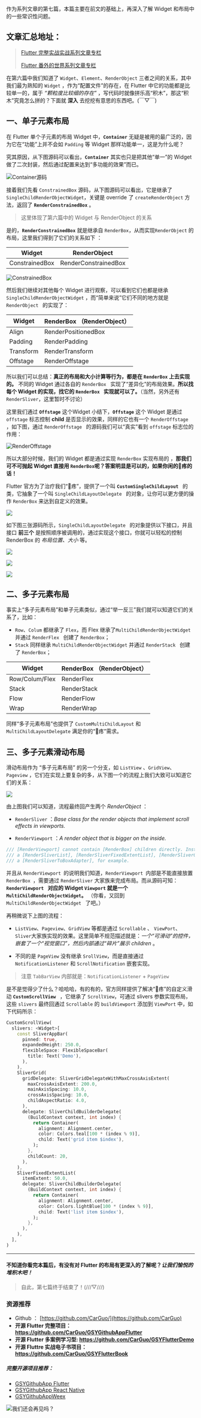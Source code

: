 作为系列文章的第七篇，本篇主要在前文的基础上，再深入了解 Widget 和布局中的一些常识性问题。

## 文章汇总地址：

> [Flutter 完整实战实战系列文章专栏](https://juejin.im/collection/5db25bcff265da06a19a304e)
>
> [Flutter 番外的世界系列文章专栏](https://juejin.im/collection/5db25d706fb9a069f422c374)


在第六篇中我们知道了 `Widget`、`Element`、`RenderObject` 三者之间的关系，其中我们最为熟知的 `Widget` ，作为“配置文件”的存在，在 Flutter 中它的功能都是比较单一的，属于 *“颗粒度比较细的存在”*  ，写代码时就像拼乐高“积木”，那这“积木”究竟怎么拼的？下面就 **深入** 去挖挖有意思的东西吧。(￣▽￣)

## 一、单子元素布局


在 Flutter 单个子元素的布局 Widget 中，**`Container`** 无疑是被用的最广泛的，因为它在“功能”上并不会如 `Padding` 等 Widget 那样功能单一，这是为什么呢？

究其原因，从下图源码可以看出，**`Container`** 其实也只是把其他“单一”的 Widget 做了二次封装，然后通过配置来达到“多功能的效果”而已。

![Container源码](http://img.cdn.guoshuyu.cn/20190604_Flutter-7/image1)

接着我们先看 `ConstrainedBox` 源码，从下图源码可以看出，它是继承了 `SingleChildRenderObjectWidget`，关键是 override 了 `createRenderObject` 方法，返回了 **`RenderConstrainedBox`** 。

>  这里体现了第六篇中的 Widget 与 RenderObject 的关系

是的，**`RenderConstrainedBox`**  就是继承自 `RenderBox`，从而实现`RenderObject` 的布局，这里我们得到了它们的关系如下 ：

| Widget        | RenderObject                                    |
| --------- |  --------- |
| ConstrainedBox | RenderConstrainedBox |

![ConstrainedBox](http://img.cdn.guoshuyu.cn/20190604_Flutter-7/image2)


然后我们继续对其他每个 Widget 进行观察，可以看到它们也都是继承`SingleChildRenderObjectWidget` ，而“简单来说”它们不同的地方就是 `RenderObject ` 的实现了：

| Widget        | RenderBox  （RenderObject）                                  |
| --------- | ---------------------------------------- |
| Align | RenderPositionedBox |
| Padding | RenderPadding |
| Transform | RenderTransform |
|Offstage|RenderOffstage|

所以我们可以总结：**真正的布局和大小计算等行为，都是在 `RenderBox` 上去实现的。** 不同的 Widget 通过各自的 `RenderBox ` 实现了“差异化”的布局效果。**所以找每个 Widget 的实现，找它的 `RenderBox ` 实现就可以了。**（当然，另外还有 `RenderSliver`，这里暂时不讨论）

这里我们通过 **`Offstage`** 这个Widget 小结下，**`Offstage`** 这个 Widget 是通过 `offstage` 标志控制 **child** 是否显示的效果，同样的它也有一个 `RenderOffstage ` ，如下图，通过 `RenderOffstage ` 的源码我们可以“真实”看到  `offstage` 标志位的作用：

![RenderOffstage](http://img.cdn.guoshuyu.cn/20190604_Flutter-7/image3)

所以大部分时候，我们的 Widget 都是通过实现 `RenderBox` 实现布局的 ，**那我们可不可抛起 Widget 直接用 `RenderBox`呢？答案明显是可以的，如果你闲的🥚疼的话！**

Flutter 官方为了治疗我们“🥚疼”，提供了一个叫 **`CustomSingleChildLayout `** 的类，它抽象了一个叫 `SingleChildLayoutDelegate ` 的对象，让你可以更方便的操作  `RenderBox`  来达到自定义的效果。

![](http://img.cdn.guoshuyu.cn/20190604_Flutter-7/image4)

如下图三张源码所示，`SingleChildLayoutDelegate ` 的对象提供以下接口，并且接口 **前三个** 是按照顺序被调用的，通过实现这个接口，你就可以轻松的控制RenderBox 的 *布局位置、大小* 等。

![](http://img.cdn.guoshuyu.cn/20190604_Flutter-7/image5)

![](http://img.cdn.guoshuyu.cn/20190604_Flutter-7/image6)

![](http://img.cdn.guoshuyu.cn/20190604_Flutter-7/image7)


## 二、多子元素布局

事实上“多子元素布局”和单子元素类似，通过“举一反三”我们就可以知道它们的关系了，比如：

- `Row`、`Colum` 都继承了 `Flex`，而 Flex 继承了`MultiChildRenderObjectWidget` 并通过 `RenderFlex ` 创建了 `RenderBox`；
- `Stack` 同样继承 `MultiChildRenderObjectWidget`  并通过 `RenderStack ` 创建了 `RenderBox`；

| Widget        | RenderBox  （RenderObject）                                  |
| --------- | ---------------------------------------- |
| Row/Colum/Flex | RenderFlex |
| Stack | RenderStack |
| Flow | RenderFlow |
| Wrap|RenderWrap|

同样“多子元素布局”也提供了 `CustomMultiChildLayout` 和 `MultiChildLayoutDelegate` 满足你的“🥚疼”需求。


## 三、多子元素滑动布局


滑动布局作为 “多子元素布局” 的另一个分支，如 `ListView` 、`GridView`、`Pageview` ，它们在实现上要复杂的多，从下图一个的流程上我们大致可以知道它们的关系：


![](http://img.cdn.guoshuyu.cn/20190604_Flutter-7/image8)

由上图我们可以知道，流程最终回产生两个 *RenderObject* ：

-  `RenderSliver` ：*Base class for the render objects that implement scroll effects in viewports.*

-  `RenderViewport` ：*A render object that is bigger on the inside.*

```dart
/// [RenderViewport] cannot contain [RenderBox] children directly. Instead, use
/// a [RenderSliverList], [RenderSliverFixedExtentList], [RenderSliverGrid], or
/// a [RenderSliverToBoxAdapter], for example.
```

并且从 `RenderViewport `的说明我们知道，`RenderViewport `内部是不能直接放置 `RenderBox `，需要通过 `RenderSliver` 大家族来完成布局。而从源码可知：**`RenderViewport ` 对应的 Widget `Viewport` 就是一个 `MultiChildRenderObjectWidget`。** （你看，又回到 `MultiChildRenderObjectWidget ` 了吧。）


再稍微说下上图的流程：

- `ListView`、`Pageview`、`GridView` 等都是通过 `Scrollable`  、 `ViewPort`、`Sliver`大家族实现的效果。这里简单不规范描述就是：*一个“可滑动”的控件，嵌套了一个“视觉窗口”，然后内部通过“碎片”展示 children* 。

- 不同的是 `PageView` 没有继承 `SrollView`，而是直接通过 `NotificationListener` 和 `ScrollNotification` 嵌套实现。
> 注意 `TabBarView` 内部就是：`NotificationListener` + `PageView` 


是不是觉得少了什么？哈哈哈，有的有的，官方同样提供了解决“🥚疼”的自定义滑动 **`CustomScrollView `** ，它继承了 `ScrollView`，可通过 slivers 参数实现布局，这些 `slivers` 最终回通过 `Scrollable` 的 `buildViewport` 添加到 `ViewPort` 中，如下代码所示：


```dart
CustomScrollView(
  slivers: <Widget>[
    const SliverAppBar(
      pinned: true,
      expandedHeight: 250.0,
      flexibleSpace: FlexibleSpaceBar(
        title: Text('Demo'),
      ),
    ),
    SliverGrid(
      gridDelegate: SliverGridDelegateWithMaxCrossAxisExtent(
        maxCrossAxisExtent: 200.0,
        mainAxisSpacing: 10.0,
        crossAxisSpacing: 10.0,
        childAspectRatio: 4.0,
      ),
      delegate: SliverChildBuilderDelegate(
        (BuildContext context, int index) {
          return Container(
            alignment: Alignment.center,
            color: Colors.teal[100 * (index % 9)],
            child: Text('grid item $index'),
          );
        },
        childCount: 20,
      ),
    ),
    SliverFixedExtentList(
      itemExtent: 50.0,
      delegate: SliverChildBuilderDelegate(
        (BuildContext context, int index) {
          return Container(
            alignment: Alignment.center,
            color: Colors.lightBlue[100 * (index % 9)],
            child: Text('list item $index'),
          );
        },
      ),
    ),
  ],
)
```

-------

#### 不知道你看完本篇后，有没有对 Flutter 的布局有更深入的了解呢？*让我们愉悦的堆积木吧！*

>自此，第七篇终于结束了！(///▽///)

### 资源推荐

* Github ： [https://github.com/CarGuo/](https://github.com/CarGuo)
* **开源 Flutter 完整项目：https://github.com/CarGuo/GSYGithubAppFlutter**
* **开源 Flutter 多案例学习型: https://github.com/CarGuo/GSYFlutterDemo**
* **开源 Fluttre 实战电子书项目：https://github.com/CarGuo/GSYFlutterBook**

##### 完整开源项目推荐：

* [GSYGithubApp Flutter](https://github.com/CarGuo/GSYGithubAppFlutter ) 
* [GSYGithubApp React Native](https://github.com/CarGuo/GSYGithubApp ) 
* [GSYGithubAppWeex](https://github.com/CarGuo/GSYGithubAppWeex)

![我们还会再见吗？](http://img.cdn.guoshuyu.cn/20190604_Flutter-7/image9)
